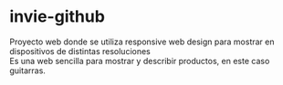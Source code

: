 # invie-github
Proyecto web donde se utiliza responsive web design para mostrar en dispositivos de distintas resoluciones<br>
Es una web sencilla para mostrar y describir productos, en este caso guitarras.
